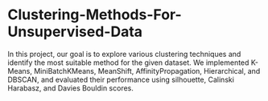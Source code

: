 # Clustering-Methods-For-Unsupervised-Data
In this project, our goal is to explore various clustering techniques and identify the most suitable method for the given dataset. We implemented K-Means, MiniBatchKMeans, MeanShift, AffinityPropagation, Hierarchical, and DBSCAN, and evaluated their performance using silhouette, Calinski Harabasz, and Davies Bouldin scores.

